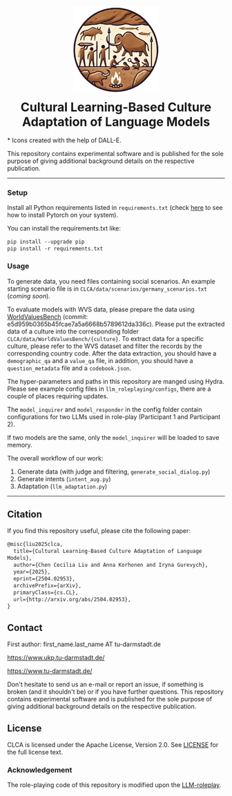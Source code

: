 <p align="center">
  <img src="static/round_clca.jpg" alt="Logo" height="200">
</p>
<div align="center">
    <h1 style="margin: 0">Cultural Learning-Based Culture Adaptation of Language Models</h1>
</div>
<br clear="left"/>
* Icons created with the help of DALL-E.

This repository contains experimental software and is published for the sole purpose of giving additional background details on the respective publication.

---
### Setup
Install all Python requirements listed in `requirements.txt` (check [here](https://pytorch.org/get-started/locally/) 
to see how to install Pytorch on your system).

You can install the requirements.txt like:
```
pip install --upgrade pip
pip install -r requirements.txt
```
### Usage
To generate data, you need files containing social scenarios. 
An example starting scenario file is in `CLCA/data/scenarios/germany_scenarios.txt` (*coming soon*). 

To evaluate models with WVS data, please prepare the data using [WorldValuesBench](https://github.com/Demon702/WorldValuesBench) (commit: e5d959b0365b45fcae7a5a6668b5789612da336c).
Please put the extracted data of a culture into the corresponding folder `CLCA/data/WorldValuesBench/{culture}`.
To extract data for a specific culture, please refer to the WVS dataset and filter the records by the corresponding country code.
After the data extraction, you should have a `demographic_qa` and a `value_qa` file, in addition, you should have a `question_metadata` file and a `codebook.json`.

The hyper-parameters and paths in this repository are manged using Hydra. 
Please see example config files in `llm_roleplaying/configs`, there are a couple of places requiring updates.

The `model_inquirer` and `model_responder` in the config folder contain configurations for two LLMs used in role-play (Participant 1 and Participant 2).

If two models are the same, only the `model_inquirer` will be loaded to save memory.

The overall workflow of our work:
 1) Generate data (with judge and filtering, `generate_social_dialog.py`) 
 2) Generate intents (`intent_aug.py`) 
 3) Adaptation (`llm_adaptation.py`)

---
## Citation
If you find this repository useful, please cite the following paper:
```
@misc{liu2025clca,
  title={Cultural Learning-Based Culture Adaptation of Language Models},
  author={Chen Cecilia Liu and Anna Korhonen and Iryna Gurevych},
  year={2025},
  eprint={2504.02953},
  archivePrefix={arXiv},
  primaryClass={cs.CL},
  url={http://arxiv.org/abs/2504.02953},
}
```

## Contact
First author: first_name.last_name AT tu-darmstadt.de

https://www.ukp.tu-darmstadt.de/

https://www.tu-darmstadt.de/

Don't hesitate to send us an e-mail or report an issue, if something is broken (and it shouldn't be) or if you have further questions.
This repository contains experimental software and is published for the sole purpose of giving additional background details on the respective publication. 

## License
CLCA is licensed under the Apache License, Version 2.0. See [LICENSE](LICENSE) for the full license text.

### Acknowledgement
The role-playing code of this repository is modified upon the [LLM-roleplay](https://github.com/UKPLab/llm-roleplay). 
